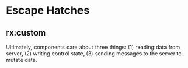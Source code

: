 # Escape Hatches

## rx:custom

Ultimately, components care about three things: (1) reading data from server, (2) writing control state, (3) sending messages to the server to mutate data.